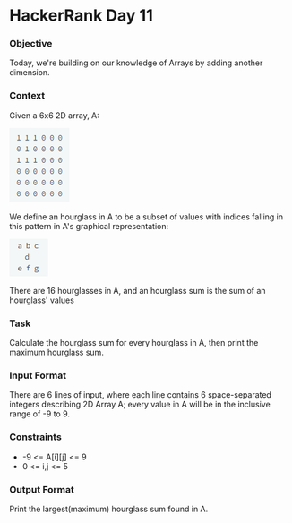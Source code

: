 # HackerRank Day 11

### Objective

Today, we're building on our knowledge of Arrays by adding another dimension.

### Context

Given a 6x6 2D array, A:

![](https://github.com/ldall2009/HackerRank-30-Days-of-Code-C-/blob/master/HackerRank%20Day%2011/Array.png?raw=true)

We define an hourglass in A to be a subset of values with indices falling
in this pattern in A's graphical representation:

![](https://github.com/ldall2009/HackerRank-30-Days-of-Code-C-/blob/master/HackerRank%20Day%2011/Hourglass.png?raw=true)

There are 16 hourglasses in A, and an hourglass sum is the sum of an
hourglass' values

### Task

Calculate the hourglass sum for every hourglass in A, then print the
maximum hourglass sum.

### Input Format

There are 6 lines of input, where each line contains 6 space-separated
integers describing 2D Array A; every value in A will be in the inclusive
range of -9 to 9.

### Constraints

- -9 <= A[i][j] <= 9
- 0 <= i,j <= 5

### Output Format

Print the largest(maximum) hourglass sum found in A.

